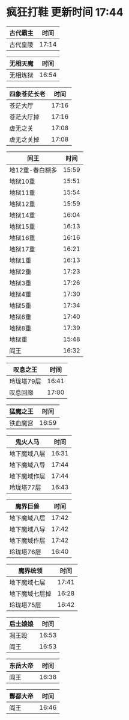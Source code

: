 # 疯狂打鞋 更新时间 17:44

| 古代霸主   | 时间    |
|--------|-------|
| 古代皇陵 | 17:14 |

| 无相天魔   | 时间    |
|--------|-------|
| 无相炼狱 | 16:54 |

| 四象苍茫长老   | 时间    |
|--------|-------|
| 苍茫大厅 | 17:16 |
| 苍茫大厅掉 | 17:16 |
| 虚无之关 | 17:08 |
| 虚无之关掉 | 17:08 |

| 间王   | 时间    |
|--------|-------|
| 地12重-春白糊多 | 15:59 |
| 地狱10重 | 15:51 |
| 地狱11重 | 15:54 |
| 地狱12重 | 15:59 |
| 地狱14重 | 16:04 |
| 地狱15重 | 16:13 |
| 地狱16重 | 16:16 |
| 地狱17重 | 16:21 |
| 地狱1重 | 16:13 |
| 地狱2重 | 17:23 |
| 地狱3重 | 17:26 |
| 地狱4重 | 17:30 |
| 地狱5重 | 17:34 |
| 地狱6重 | 17:40 |
| 地狱8重 | 17:39 |
| 地狱重 | 15:48 |
| 阎王 | 16:32 |

| 叹息之王   | 时间    |
|--------|-------|
| 玲珑塔79层 | 16:41 |
| 叹息回廊 | 17:00 |

| 猛魔之王   | 时间    |
|--------|-------|
| 铁血魔宫 | 16:59 |

| 鬼火人马   | 时间    |
|--------|-------|
| 地下魔域八层 | 16:31 |
| 地下魔域八导 | 17:44 |
| 地下魔域作层 | 17:44 |
| 玲珑塔77层 | 16:43 |

| 魔界巨兽   | 时间    |
|--------|-------|
| 地下魔域八层 | 17:42 |
| 地下魔域八导 | 17:42 |
| 地下魔域作层 | 17:42 |
| 玲珑塔76层 | 16:40 |

| 魔界统领   | 时间    |
|--------|-------|
| 地下魔域七层 | 17:41 |
| 地下魔域七层掉 | 16:28 |
| 玲珑塔75层 | 16:42 |

| 后土娘娘   | 时间    |
|--------|-------|
| 凋王殴 | 16:53 |
| 阎王 | 16:53 |

| 东岳大帝   | 时间    |
|--------|-------|
| 阎王 | 16:38 |

| 酆都大帝   | 时间    |
|--------|-------|
| 阎王 | 16:46 |